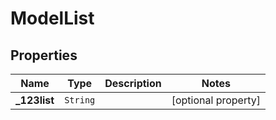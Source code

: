 

# ModelList


## Properties

Name | Type | Description | Notes
------------ | ------------- | ------------- | -------------
**_123list** | `String` |  |  [optional property]






